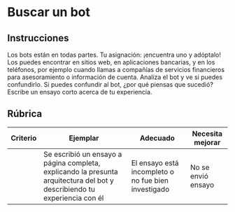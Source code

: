# Buscar un bot

## Instrucciones

Los bots están en todas partes. Tu asignación: ¡encuentra uno y adóptalo! Los puedes encontrar en sitios web, en aplicaciones bancarias, y en los teléfonos, por ejemplo cuando llamas a compañías de servicios financieros para asesoramiento o información de cuenta. Analiza el bot y ve si puedes confundirlo. Si puedes confundir al bot, ¿por qué piensas que sucedió? Escribe un ensayo corto acerca de tu experiencia.

## Rúbrica

| Criterio | Ejemplar                                                                                                     | Adecuado                                     | Necesita mejorar     |
| -------- | ------------------------------------------------------------------------------------------------------------- | -------------------------------------------- | --------------------- |
|          | Se escribió un ensayo a página completa, explicando la presunta arquitectura del bot y describiendo tu experiencia con él | El ensayo está incompleto o no fue bien investigado | No se envió ensayo |
